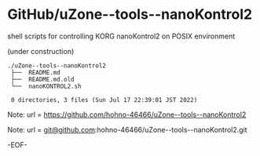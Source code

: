 # GitHub/uZone--tools--nanoKontrol2

shell scripts for controlling KORG nanoKontrol2 on POSIX environment

(under construction)

    ./uZone--tools--nanoKontrol2
     ├──  README.md
     ├──  README.md.old
     └──  nanoKONTROL2.sh
     
     0 directories, 3 files (Sun Jul 17 22:39:01 JST 2022)


Note: url = https://github.com/hohno-46466/uZone--tools--nanoKontrol2

Note: url = git@github.com:hohno-46466/uZone--tools--nanoKontrol2.git

-EOF-
